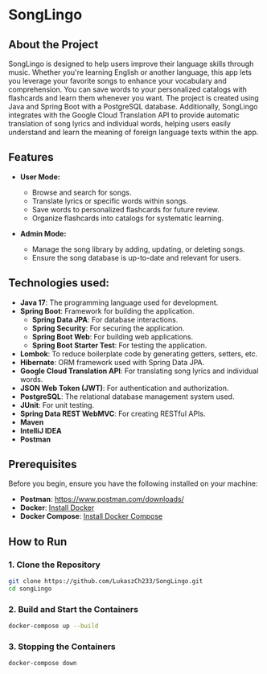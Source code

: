 # SongLingo

## About the Project

SongLingo is designed to help users improve their language skills
through music. Whether you're learning English or another
language, this app lets you leverage your favorite songs
to enhance your vocabulary and comprehension. You can save
words to your personalized catalogs with flashcards and learn
them whenever you want. The project is created using Java and
Spring Boot with a PostgreSQL database.
Additionally, SongLingo integrates with the Google Cloud Translation API
to provide automatic translation of song lyrics and individual
words, helping users easily understand and learn the meaning
of foreign language texts within the app.

## Features

- **User Mode:**
    - Browse and search for songs.
    - Translate lyrics or specific words within songs.
    - Save words to personalized flashcards for future review.
    - Organize flashcards into catalogs for systematic learning.

- **Admin Mode:**
    - Manage the song library by adding, updating, or deleting songs.
    - Ensure the song database is up-to-date and relevant for users.

## Technologies used:

- **Java 17**: The programming language used for development.
- **Spring Boot**: Framework for building the application.
    - **Spring Data JPA**: For database interactions.
    - **Spring Security**: For securing the application.
    - **Spring Boot Web**: For building web applications.
    - **Spring Boot Starter Test**: For testing the application.
- **Lombok**: To reduce boilerplate code by generating getters, setters, etc.
- **Hibernate**: ORM framework used with Spring Data JPA.
- **Google Cloud Translation API**: For translating song lyrics and individual words.
- **JSON Web Token (JWT)**: For authentication and authorization.
- **PostgreSQL**: The relational database management system used.
- **JUnit**: For unit testing.
- **Spring Data REST WebMVC**: For creating RESTful APIs.
- **Maven**
- **IntelliJ IDEA**
- **Postman**

## Prerequisites
Before you begin, ensure you have the following installed on your machine:
- **Postman**: https://www.postman.com/downloads/
- **Docker**: [Install Docker](https://docs.docker.com/get-docker/)
- **Docker Compose**: [Install Docker Compose](https://docs.docker.com/compose/install/)

## How to Run

### 1. Clone the Repository

```bash
git clone https://github.com/LukaszCh233/SongLingo.git
cd songLingo
```

### 2. Build and Start the Containers

```bash
docker-compose up --build
```
### 3. Stopping the Containers

```bash
docker-compose down
```
